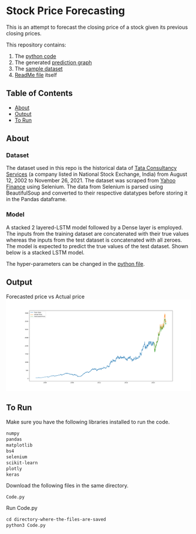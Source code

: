 # Stock Price Forecasting

This is an attempt to forecast the closing price of a stock given its previous closing prices.

This repository contains:

1. The [python code](Code.py)
2. The generated [prediction graph](Forecast.png)
3. The [sample dataset](Sample_dataset_TCS-NS.csv)
3. [ReadMe file](README.md) itself


## Table of Contents

- [About](#about)
- [Output](#output)
- [To Run](#to-run)


## About

### Dataset
The dataset used in this repo is the historical data of [Tata Consultancy Services](https://finance.yahoo.com/quote/TCS.NS/history?period1=1029110400&period2=1637971200&interval=1d&frequency=1d&filter=history) (a company listed in National Stock Exchange, India) from August 12, 2002 to November 26, 2021. The dataset was scraped from [Yahoo Finance](https://finance.yahoo.com) using Selenium. The data from Selenium is parsed using BeautifulSoup and converted to their respective datatypes before storing it in the Pandas dataframe.

### Model
A stacked 2 layered-LSTM model followed by a Dense layer is employed. The inputs from the training dataset are concatenated with their true values whereas the inputs from the test dataset is concatenated with all zeroes. The model is expected to predict the true values of the test dataset. Shown below is a stacked LSTM model.

The hyper-parameters can be changed in the [python file](Code.py).


## Output
Forecasted price vs Actual price
<br>
<img src = "https://github.com/Viknesh-Rajaramon/Stock-Price-Forecasting/blob/main/Forecast.png" width="1500">


## To Run

Make sure you have the following libraries installed to run the code.
```
numpy
pandas
matplotlib
bs4
selenium
scikit-learn
plotly
keras
```

Download the following files in the same directory.
```
Code.py 
```

Run Code.py 
```
cd directory-where-the-files-are-saved
python3 Code.py
```
